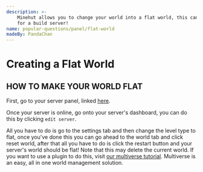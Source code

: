 ```yaml
---
description: >-
    Minehut allows you to change your world into a flat world, this can be useful
    for a build server!
name: popular-questions/panel/flat-world
madeBy: PandaChan
---
```


# Creating a Flat World

## HOW TO MAKE YOUR WORLD FLAT

First, go to your server panel, linked [here](https://minehut.com/dashboard).

Once your server is online, go onto your server's dashboard, you can do this by clicking `edit server`.

All you have to do is go to the settings tab and then change the level type to flat, once you've done this you can go ahead to the world tab and click reset world, after that all you have to do is click the restart button and your server's world should be flat! Note that this may delete the current world. If you want to use a plugin to do this, visit [our multiverse tutorial](https://github.com/TeamMH/minehutxyz/tree/3335a0549e4fc3241ab6af734329278af73b6679/popular-questions/panel/plugins/popular/multiverse/README.md). Multiverse is an easy, all in one world management solution.
